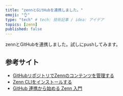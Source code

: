 ```yaml
---
title: "zennとGitHubを連携しました。"
emoji: "👌"
type: "tech" # tech: 技術記事 / idea: アイデア
topics: [zenn]
published: false
---
```


zennとGitHubを連携しました。試しにpushしてみます。

## 参考サイト
- [GitHubリポジトリでZennのコンテンツを管理する](https://zenn.dev/zenn/articles/connect-to-github)
- [Zenn CLIをインストールする](https://zenn.dev/zenn/articles/install-zenn-cli)
- [GitHub 連携から始める Zenn 入門](https://zenn.dev/normalsalt/articles/github-zenn-introduction)
